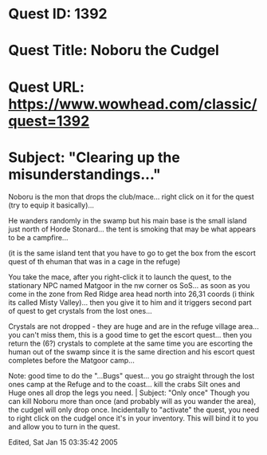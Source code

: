 # Quest ID: 1392
# Quest Title: Noboru the Cudgel
# Quest URL: https://www.wowhead.com/classic/quest=1392
# Subject: "Clearing up the misunderstandings..."
Noboru is the mon that drops the club/mace... right click on it for the quest (try to equip it basically)...

He wanders randomly in the swamp but his main base is the small island just north of Horde Stonard... the tent is smoking that may be what appears to be a campfire...

(it is the same island tent that you have to go to get the box from the escort quest of th ehuman that was in a cage in the refuge)

You take the mace, after you right-click it to launch the quest, to the stationary NPC named Matgoor in the nw corner os SoS... as soon as you come in the zone from Red Ridge area head north into 26,31 coords (i think its called Misty Valley)... then you give it to him and it triggers second part of quest to get crystals from the lost ones...

Crystals are not dropped - they are huge and are in the refuge village area... you can't miss them, this is a good time to get the escort quest... then you return the (6?) crystals to complete at the same time you are escorting the human out of the swamp since it is the same direction and his escort quest completes before the Matgoor camp...

Note: good time to do the "...Bugs" quest... you go straight through the lost ones camp at the Refuge and to the coast... kill the crabs Silt ones and Huge ones all drop the legs you need. | Subject: "Only once"
Though you can kill Noboru more than once (and probably will as you wander the area), the cudgel will only drop once. Incidentally to "activate" the quest, you need to right click on the cudgel once it's in your inventory. This will bind it to you and allow you to turn in the quest.

Edited, Sat Jan 15 03:35:42 2005